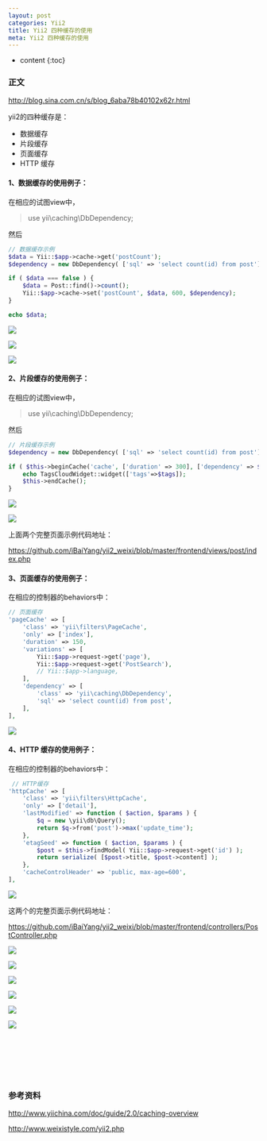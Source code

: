 ```yaml
---
layout: post
categories: Yii2
title: Yii2 四种缓存的使用 
meta: Yii2 四种缓存的使用 
---
```

* content
{:toc}

### 正文

<http://blog.sina.com.cn/s/blog_6aba78b40102x62r.html>

yii2的四种缓存是：
* 数据缓存
* 片段缓存
* 页面缓存
* HTTP 缓存

#### 1、数据缓存的使用例子：

在相应的试图view中，

>  use yii\caching\DbDependency; 

然后

```php
// 数据缓存示例
$data = Yii::$app->cache->get('postCount');
$dependency = new DbDependency( ['sql' => 'select count(id) from post'] );

if ( $data === false ) {
    $data = Post::find()->count();
    Yii::$app->cache->set('postCount', $data, 600, $dependency);
}

echo $data; 
```

![](http://s15.sinaimg.cn/mw690/001XbchKzy7fdl9VEbY6e&690)

![](http://s14.sinaimg.cn/mw690/001XbchKzy7fdlwAMuV3d&690)

![](http://s8.sinaimg.cn/mw690/001XbchKzy7fdlFPGoDb7&690)

#### 2、片段缓存的使用例子：

在相应的试图view中，

>  use yii\caching\DbDependency; 

然后

```php
// 片段缓存示例
$dependency = new DbDependency( ['sql' => 'select count(id) from post'] );

if ( $this->beginCache('cache', ['duration' => 300], ['dependency' => $dependency]) ) {
    echo TagsCloudWidget::widget(['tags'=>$tags]);
    $this->endCache();
} 
```

![](http://s2.sinaimg.cn/mw690/001XbchKzy7fdlczd5L61&690)

![](http://s3.sinaimg.cn/mw690/001XbchKzy7fdlPW1d8b2&690)

上面两个完整页面示例代码地址：

<https://github.com/iBaiYang/yii2_weixi/blob/master/frontend/views/post/index.php>

#### 3、页面缓存的使用例子：

在相应的控制器的behaviors中：

```php
// 页面缓存
'pageCache' => [
    'class' => 'yii\filters\PageCache',
    'only' => ['index'],
    'duration' => 150,
    'variations' => [
        Yii::$app->request->get('page'),
        Yii::$app->request->get('PostSearch'),
        // Yii::$app->language,
    ],
    'dependency' => [
        'class' => 'yii\caching\DbDependency',
        'sql' => 'select count(id) from post',
    ],
], 
```

![](http://s9.sinaimg.cn/orignal/001XbchKzy7fdlUczj268&690)

#### 4、HTTP 缓存的使用例子：

在相应的控制器的behaviors中：

```php
 // HTTP缓存
'httpCache' => [
    'class' => 'yii\filters\HttpCache',
    'only' => ['detail'],
    'lastModified' => function ( $action, $params ) {
        $q = new \yii\db\Query();
        return $q->from('post')->max('update_time');
    },
    'etagSeed' => function ( $action, $params ) {
        $post = $this->findModel( Yii::$app->request->get('id') );
        return serialize( [$post->title, $post->content] );
    },
    'cacheControlHeader' => 'public, max-age=600',
], 
```

![](http://s4.sinaimg.cn/mw690/001XbchKzy7fdlZwTIv93&690)

这两个的完整页面示例代码地址：

<https://github.com/iBaiYang/yii2_weixi/blob/master/frontend/controllers/PostController.php>

![](http://s16.sinaimg.cn/mw690/001XbchKzy7fdmmGSJhdf&690)

![](http://s9.sinaimg.cn/orignal/001XbchKzy7fdmmKARi68&690)

![](http://s14.sinaimg.cn/mw690/001XbchKzy7fdmmO7bTcd&690)

![](http://s5.sinaimg.cn/mw690/001XbchKzy7fdmmRzKc74&690)

![](http://s15.sinaimg.cn/mw690/001XbchKzy7fdmmWCVU2e&690)

![](http://s11.sinaimg.cn/mw690/001XbchKzy7fdmmZfmy2a&690)




<br/><br/><br/><br/><br/>
### 参考资料 

<http://www.yiichina.com/doc/guide/2.0/caching-overview>

<http://www.weixistyle.com/yii2.php>

